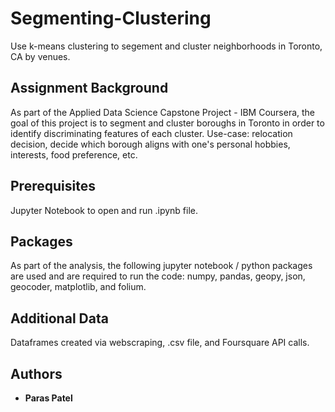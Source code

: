 # Segmenting-Clustering
Use k-means clustering to segement and cluster neighborhoods in Toronto, CA by venues.

## Assignment Background

As part of the Applied Data Science Capstone Project - IBM Coursera, the goal of this project is to segment and cluster boroughs in Toronto in order to identify discriminating features of each cluster. Use-case: relocation decision, decide which borough aligns with one's personal hobbies, interests, food preference, etc.

## Prerequisites 

Jupyter Notebook to open and run .ipynb file. 

## Packages

As part of the analysis, the following jupyter notebook / python packages are used and are required to run the code: numpy, pandas, geopy, json, geocoder, matplotlib, and folium.

## Additional Data

Dataframes created via webscraping, .csv file, and Foursquare API calls.

## Authors

* **Paras Patel**

